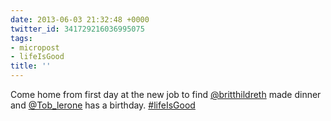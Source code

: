 ```yaml
---
date: 2013-06-03 21:32:48 +0000
twitter_id: 341729216036995075
tags:
- micropost
- lifeIsGood
title: ''
---
```


Come home from first day at the new job to find [@britthildreth](https://twitter.com/britthildreth) made dinner and [@Tob_lerone](https://twitter.com/Tob_lerone) has a birthday. [#lifeIsGood](https://twitter.com/hashtag/lifeIsGood)

